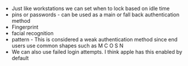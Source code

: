 * Just like workstations we can set when to lock based on idle time 
* pins or passwords - can be used as a main or fall back authentication method 
* Fingerprint 
* facial recognition
* pattern - This is considered a weak authentication method since end users use common shapes such as M C O S N
* We can also use failed login attempts. I think apple has this enabled by default 
